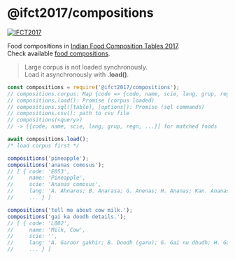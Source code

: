 # @ifct2017/compositions

[![IFCT2017](http://ninindia.org/images/ifct_2017.png)](http://ninindia.org/ifct_2017.htm)

Food compositions in [Indian Food Composition Tables 2017].<br>
Check available [food compositions].
> Large corpus is not loaded synchronously.<br>
> Load it asynchronously with **.load()**.

```javascript
const compositions = require('@ifct2017/compositions');
// compositions.corpus: Map {code => {code, name, scie, lang, grup, regn, ...}}
// compositions.load(): Promise (corpus loaded)
// compositions.sql([table], [options]): Promise (sql commands)
// compositions.csv(): path to csv file
// compositions(<query>)
// -> [{code, name, scie, lang, grup, regn, ...}] for matched foods

await compositions.load();
/* load corpus first */

compositions('pineapple');
compositions('ananas comosus');
// [ { code: 'E053',
//     name: 'Pineapple',
//     scie: 'Ananas comosus',
//     lang: 'A. Ahnaros; B. Anarasa; G. Anenas; H. Ananas; Kan. Ananas; Kash. Punchitipul; Kh. Soh trun; Kon. Anas; Mal. Kayirha chakka; M. Kihom Ananas; O. Sapuri; P. Ananas; Tam. Annasi pazham; Tel. Anasa pandu; U. Ananas.',
//     ... } ]

compositions('tell me about cow milk.');
compositions('gai ka doodh details.');
// [ { code: 'L002',
//     name: 'Milk, Cow',
//     scie: '',
//     lang: 'A. Garoor gakhir; B. Doodh (garu); G. Gai nu dhudh; H. Gai ka doodh; Kan. Hasuvina halu; Kash. Doodh; Kh. Dud masi; M. San Sanghom; Mar. Doodh (gay); O. Gai dudha; P. Gaan da doodh; S. Gow kshiram; Tam. Pasumpaal; Tel. Aavu paalu.',
//     ... } ]
```


[Indian Food Composition Tables 2017]: http://ifct2017.com/
[food compositions]: https://github.com/ifct2017/compositions/blob/master/index.csv
